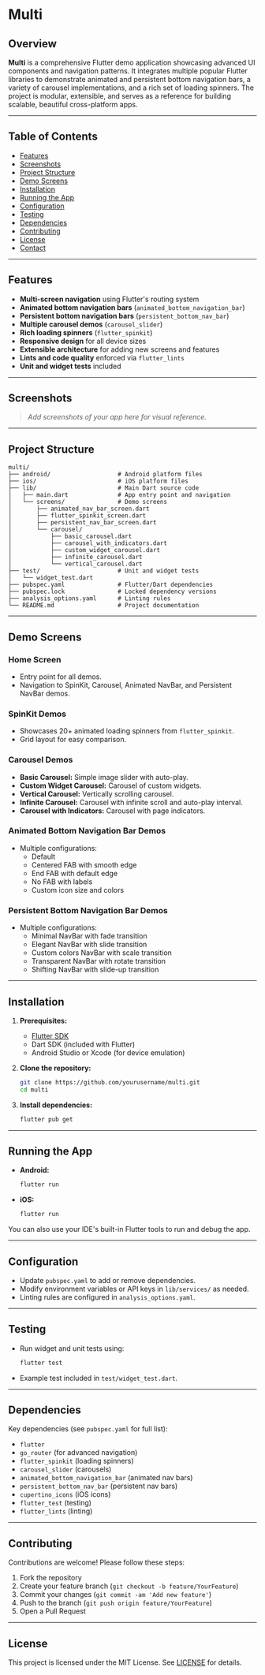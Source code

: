 # Multi

## Overview

**Multi** is a comprehensive Flutter demo application showcasing advanced UI components and navigation patterns. It integrates multiple popular Flutter libraries to demonstrate animated and persistent bottom navigation bars, a variety of carousel implementations, and a rich set of loading spinners. The project is modular, extensible, and serves as a reference for building scalable, beautiful cross-platform apps.

---

## Table of Contents

- [Features](#features)
- [Screenshots](#screenshots)
- [Project Structure](#project-structure)
- [Demo Screens](#demo-screens)
- [Installation](#installation)
- [Running the App](#running-the-app)
- [Configuration](#configuration)
- [Testing](#testing)
- [Dependencies](#dependencies)
- [Contributing](#contributing)
- [License](#license)
- [Contact](#contact)

---

## Features

- **Multi-screen navigation** using Flutter's routing system
- **Animated bottom navigation bars** (`animated_bottom_navigation_bar`)
- **Persistent bottom navigation bars** (`persistent_bottom_nav_bar`)
- **Multiple carousel demos** (`carousel_slider`)
- **Rich loading spinners** (`flutter_spinkit`)
- **Responsive design** for all device sizes
- **Extensible architecture** for adding new screens and features
- **Lints and code quality** enforced via `flutter_lints`
- **Unit and widget tests** included

---

## Screenshots

> _Add screenshots of your app here for visual reference._

---

## Project Structure

```
multi/
├── android/                   # Android platform files
├── ios/                       # iOS platform files
├── lib/                       # Main Dart source code
│   ├── main.dart              # App entry point and navigation
│   └── screens/               # Demo screens
│       ├── animated_nav_bar_screen.dart
│       ├── flutter_spinkit_screen.dart
│       ├── persistent_nav_bar_screen.dart
│       └── carousel/
│           ├── basic_carousel.dart
│           ├── carousel_with_indicators.dart
│           ├── custom_widget_carousel.dart
│           ├── infinite_carousel.dart
│           └── vertical_carousel.dart
├── test/                      # Unit and widget tests
│   └── widget_test.dart
├── pubspec.yaml               # Flutter/Dart dependencies
├── pubspec.lock               # Locked dependency versions
├── analysis_options.yaml      # Linting rules
└── README.md                  # Project documentation
```

---

## Demo Screens

### Home Screen

- Entry point for all demos.
- Navigation to SpinKit, Carousel, Animated NavBar, and Persistent NavBar demos.

### SpinKit Demos

- Showcases 20+ animated loading spinners from `flutter_spinkit`.
- Grid layout for easy comparison.

### Carousel Demos

- **Basic Carousel:** Simple image slider with auto-play.
- **Custom Widget Carousel:** Carousel of custom widgets.
- **Vertical Carousel:** Vertically scrolling carousel.
- **Infinite Carousel:** Carousel with infinite scroll and auto-play interval.
- **Carousel with Indicators:** Carousel with page indicators.

### Animated Bottom Navigation Bar Demos

- Multiple configurations:
  - Default
  - Centered FAB with smooth edge
  - End FAB with default edge
  - No FAB with labels
  - Custom icon size and colors

### Persistent Bottom Navigation Bar Demos

- Multiple configurations:
  - Minimal NavBar with fade transition
  - Elegant NavBar with slide transition
  - Custom colors NavBar with scale transition
  - Transparent NavBar with rotate transition
  - Shifting NavBar with slide-up transition

---

## Installation

1. **Prerequisites:**

   - [Flutter SDK](https://flutter.dev/docs/get-started/install)
   - Dart SDK (included with Flutter)
   - Android Studio or Xcode (for device emulation)
2. **Clone the repository:**

   ```sh
   git clone https://github.com/yourusername/multi.git
   cd multi
   ```
3. **Install dependencies:**

   ```sh
   flutter pub get
   ```

---

## Running the App

- **Android:**
  ```sh
  flutter run
  ```
- **iOS:**
  ```sh
  flutter run
  ```

You can also use your IDE's built-in Flutter tools to run and debug the app.

---

## Configuration

- Update `pubspec.yaml` to add or remove dependencies.
- Modify environment variables or API keys in `lib/services/` as needed.
- Linting rules are configured in `analysis_options.yaml`.

---

## Testing

- Run widget and unit tests using:
  ```sh
  flutter test
  ```
- Example test included in `test/widget_test.dart`.

---

## Dependencies

Key dependencies (see `pubspec.yaml` for full list):

- `flutter`
- `go_router` (for advanced navigation)
- `flutter_spinkit` (loading spinners)
- `carousel_slider` (carousels)
- `animated_bottom_navigation_bar` (animated nav bars)
- `persistent_bottom_nav_bar` (persistent nav bars)
- `cupertino_icons` (iOS icons)
- `flutter_test` (testing)
- `flutter_lints` (linting)

---

## Contributing

Contributions are welcome! Please follow these steps:

1. Fork the repository
2. Create your feature branch (`git checkout -b feature/YourFeature`)
3. Commit your changes (`git commit -am 'Add new feature'`)
4. Push to the branch (`git push origin feature/YourFeature`)
5. Open a Pull Request

---

## License

This project is licensed under the MIT License. See [LICENSE](LICENSE) for details.
